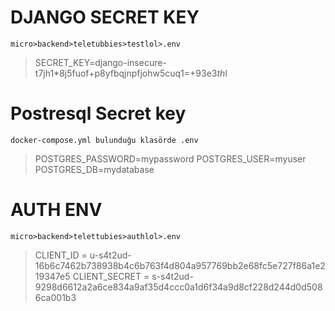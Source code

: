 # DJANGO SECRET KEY

```micro>backend>teletubbies>testlol>.env```

>SECRET_KEY=django-insecure-t7jh1*8j5fuof+p8yfbqjnpfjohw5cuq1=+93e$3th%4)6@($l




# Postresql Secret key

```docker-compose.yml bulunduğu klasörde .env```

>POSTGRES_PASSWORD=mypassword
>POSTGRES_USER=myuser
>POSTGRES_DB=mydatabase


# AUTH ENV

```micro>backend>telettubies>authlol>.env```


>CLIENT_ID = u-s4t2ud-16b6c7462b738938b4c6b763f4d804a957769bb2e68fc5e727f86a1e219347e5
>CLIENT_SECRET = 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

